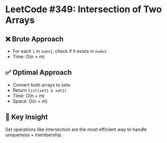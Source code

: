 # LeetCode #349: Intersection of Two Arrays

## ❌ Brute Approach

- For each `i` in `nums1`, check if it exists in `nums2`
- Time: O(n × m)

## ✅ Optimal Approach

- Convert both arrays to sets
- Return `list(set1 & set2)`
- Time: O(n + m)
- Space: O(n + m)

## 🧠 Key Insight

Set operations like intersection are the most efficient way to handle uniqueness + membership.
